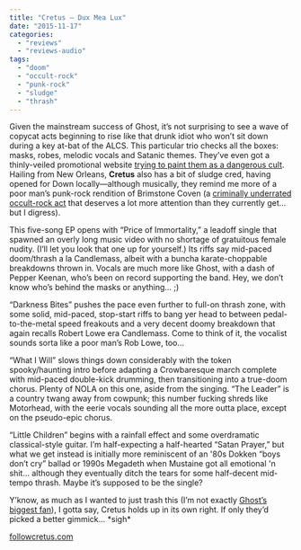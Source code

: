 ```yaml
---
title: "Cretus – Dux Mea Lux"
date: "2015-11-17"
categories: 
  - "reviews"
  - "reviews-audio"
tags: 
  - "doom"
  - "occult-rock"
  - "punk-rock"
  - "sludge"
  - "thrash"
---
```


Given the mainstream success of Ghost, it’s not surprising to see a wave of copycat acts beginning to rise like that drunk idiot who won’t sit down during a key at-bat of the ALCS. This particular trio checks all the boxes: masks, robes, melodic vocals and Satanic themes. They’ve even got a thinly-veiled promotional website [trying to paint them as a dangerous cult](http://www.robincomehome.com/stopcretus/band.html). Hailing from New Orleans, **Cretus** also has a bit of sludge cred, having opened for Down locally—although musically, they remind me more of a poor man’s punk-rock rendition of Brimstone Coven (a [criminally underrated occult-rock act](https://hellbound.ca/2014/07/brimstone-coven-self-titled/) that deserves a lot more attention than they currently get… but I digress).

This five-song EP opens with “Price of Immortality,” a leadoff single that spawned an overly long music video with no shortage of gratuitous female nudity. (I’ll let you look that one up for yourself.) Its riffs say mid-paced doom/thrash a la Candlemass, albeit with a buncha karate-choppable breakdowns thrown in. Vocals are much more like Ghost, with a dash of Pepper Keenan, who’s been on record supporting the band. Hey, we don’t know who’s behind the masks or anything… ;)

“Darkness Bites” pushes the pace even further to full-on thrash zone, with some solid, mid-paced, stop-start riffs to bang yer head to between pedal-to-the-metal speed freakouts and a very decent doomy breakdown that again recalls Robert Lowe era Candlemass. Come to think of it, the vocalist sounds sorta like a poor man’s Rob Lowe, too…

“What I Will” slows things down considerably with the token spooky/haunting intro before adapting a Crowbaresque march complete with mid-paced double-kick drumming, then transitioning into a true-doom chorus. Plenty of NOLA on this one, aside from the singing. “The Leader” is a country twang away from cowpunk; this number fucking shreds like Motorhead, with the eerie vocals sounding all the more outta place, except on the pseudo-epic chorus.

“Little Children” begins with a rainfall effect and some overdramatic classical-style guitar. I’m half-expecting a half-hearted “Satan Prayer,” but what we get instead is initially more reminiscent of an '80s Dokken “boys don’t cry” ballad or 1990s Megadeth when Mustaine got all emotional 'n shit… although they eventually ditch the tears for some half-decent mid-tempo thrash. Maybe it’s supposed to be the single?

Y’know, as much as I wanted to just trash this (I’m not exactly [Ghost’s biggest fan](https://hellbound.ca/2011/03/ghost-opus-eponymous-2/)), I gotta say, Cretus holds up in its own right. If only they’d picked a better gimmick… \*sigh\*

[followcretus.com](http://followcretus.com/)
